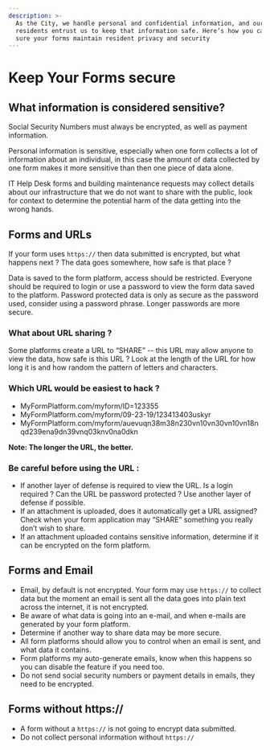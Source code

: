```yaml
---
description: >-
  As the City, we handle personal and confidential information, and our
  residents entrust us to keep that information safe. Here’s how you can make
  sure your forms maintain resident privacy and security
---
```


# Keep Your Forms secure

## What information is considered sensitive?

Social Security Numbers must always be encrypted, as well as payment information. 

Personal information is sensitive, especially when one form collects a lot of information about an individual, in this case the amount of data collected by one form makes it more sensitive than then one piece of data alone. 

IT Help Desk forms and building maintenance requests may collect details about our infrastructure that we do not want to share with the public, look for context to determine the potential harm of the data getting into the wrong hands. 

## Forms and URLs

If your form uses `https://` then data submitted is encrypted, but what happens next ? The data goes somewhere, how safe is that place ?

Data is saved to the form platform, access should be restricted.  Everyone should be required to login or use a password to view the form data saved to the platform. Password protected data is only as secure as the password used, consider using a password phrase. Longer passwords are more secure. 

###  What about URL sharing ? 

Some platforms create a URL to “SHARE” -- this URL may allow anyone to view the data, how safe is this URL ? Look at the length of the URL for how long it is and how random the pattern of letters and characters. 

### Which URL would be easiest to hack ?  

* MyFormPlatform.com/myform/ID=123355 
* MyFormPlatform.com/myform/09-23-19/123413403uskyr
* MyFormPlatform.com/myform/auevuqn38m38n230vn10vn30vn10vn18nqd239ena9dn39vnq03knv0na0dkn 

**Note: The longer the URL, the better.**  

### Be careful before using the URL : 

* If another layer of defense is required to view the URL. Is a login required ? Can the URL be password protected ? Use another layer of defense if possible. 
* If an attachment is uploaded, does it automatically get a URL assigned? Check when your form application may “SHARE” something you really don’t wish to share. 
* If an attachment uploaded contains sensitive information, determine if it can be encrypted on the form platform.  

## Forms and Email

* Email, by default is not encrypted. Your form may use `https://` to collect data but the moment an email is sent all the data goes into plain text across the internet, it is not encrypted.  
* Be aware of what data is going into an e-mail, and when e-mails are generated by your form platform. 
* Determine if another way to share data may be more secure.  
* All form platforms should allow you to control when an email is sent, and what data it contains. 
* Form platforms my auto-generate emails, know when this happens so you can disable the feature if you need too. 
* Do not send social security numbers or payment details in emails, they need to be encrypted. 

## Forms without https://

* A form without a `https://` is not going to encrypt data submitted. 
* Do not collect personal information without `https://`

